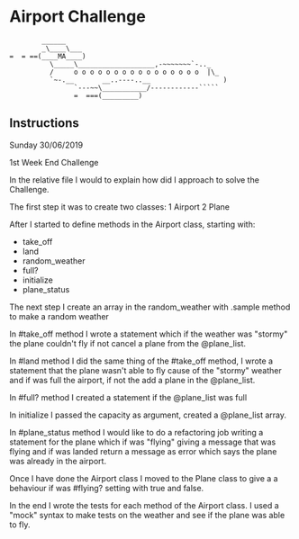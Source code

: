 Airport Challenge
=================

```
        ______
        _\____\___
=  = ==(____MA____)
          \_____\___________________,-~~~~~~~`-.._
          /     o o o o o o o o o o o o o o o o  |\_
          `~-.__       __..----..__                  )
                `---~~\___________/------------`````
                =  ===(_________)

```

Instructions
---------

Sunday 30/06/2019

 1st Week End Challenge

In the relative file I would to explain how did I approach to solve the Challenge.

The first step it was to create two classes: 1 Airport
                                             2 Plane

After I started to define methods in the Airport class, starting with:

- take_off
- land
- random_weather
- full?
- initialize
- plane_status

The next step I create an array in the random_weather with .sample method to make a random weather

In #take_off method I wrote a statement which if the weather was "stormy" the plane couldn't fly if not cancel a plane from the @plane_list.

In #land method I did the same thing of the #take_off method, I wrote a statement that the plane wasn't able to fly cause of the "stormy" weather and if was full the airport, if not the add a plane in the @plane_list.

In #full? method I created a statement if the @plane_list was full

In initialize I passed the capacity as argument, created a @plane_list array.

In #plane_status method I would like to do a refactoring job writing a statement for the plane which if was "flying" giving a message that was flying and if was landed return a message as error which says the plane was already in the airport.

Once I have done the Airport class I moved to the Plane class to give a a behaviour if was #flying? setting with true and false.

In the end I wrote the tests for each method of the Airport class.
I used a "mock" syntax to make tests on the weather and see if the plane was able to fly.
